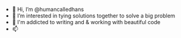 - 👋 Hi, I’m @humancalledhans
- 👀 I’m interested in tying solutions together to solve a big problem
- 💞️ I'm addicted to writing and & working with beautiful code
- 📫 

<!---
humancalledhans/humancalledhans is a ✨ special ✨ repository because its `README.md` (this file) appears on your GitHub profile.
You can click the Preview link to take a look at your changes.
--->
